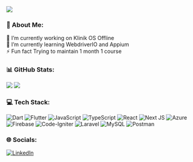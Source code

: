 <img src='https://media.licdn.com/dms/image/C5616AQG46Du6qtCgRw/profile-displaybackgroundimage-shrink_350_1400/0/1608210694465?e=1698278400&v=beta&t=znGyjMj42hxmXzJOhC6j0lZ2qWXevUR90GJ0dA_4RP8' style="width: auto;"/>

### 💫 About Me:
🔭 I’m currently working on Klinik OS Offline<br>🌱 I’m currently learning WebdriverIO and Appium<br>⚡ Fun fact Trying to maintain 1 month 1 course

### 📊 GitHub Stats:
![](https://github-readme-streak-stats.herokuapp.com/?user=naufalathallah&theme=react&hide_border=true)
![](https://github-readme-stats.vercel.app/api/top-langs/?username=naufalathallah&theme=react&hide_border=true&include_all_commits=true&count_private=false&layout=compact)

### 💻 Tech Stack:
![Dart](https://img.shields.io/badge/dart-%230175C2.svg?style=flat&logo=dart&logoColor=white) ![Flutter](https://img.shields.io/badge/Flutter-%2302569B.svg?style=flat&logo=Flutter&logoColor=white) ![JavaScript](https://img.shields.io/badge/javascript-%23323330.svg?style=flat&logo=javascript&logoColor=%23F7DF1E) ![TypeScript](https://img.shields.io/badge/typescript-%23007ACC.svg?style=flat&logo=typescript&logoColor=white) ![React](https://img.shields.io/badge/react-%2320232a.svg?style=flat&logo=react&logoColor=%2361DAFB) ![Next JS](https://img.shields.io/badge/Next-black?style=flat&logo=next.js&logoColor=white) ![Azure](https://img.shields.io/badge/azure-%230072C6.svg?style=flat&logo=azure-devops&logoColor=white) ![Firebase](https://img.shields.io/badge/firebase-%23039BE5.svg?style=flat&logo=firebase) ![Code-Igniter](https://img.shields.io/badge/CodeIgniter-%23EF4223.svg?style=flat&logo=codeIgniter&logoColor=white) ![Laravel](https://img.shields.io/badge/laravel-%23FF2D20.svg?style=flat&logo=laravel&logoColor=white) ![MySQL](https://img.shields.io/badge/mysql-%2300f.svg?style=flat&logo=mysql&logoColor=white) ![Postman](https://img.shields.io/badge/Postman-FF6C37?style=flat&logo=postman&logoColor=white)

### 🌐 Socials:
[![LinkedIn](https://img.shields.io/badge/LinkedIn-%230077B5.svg?logo=linkedin&logoColor=white)](https://linkedin.com/in/naufalathallahiwel) 
